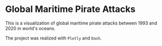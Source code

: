 # Global Maritime Pirate Attacks
This is a visualization of global maritime pirate attacks between 1993 and 2020 in world's oceans.

The project was realized with `Plotly` and `Dash`.